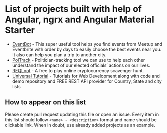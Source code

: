 # List of projects built with help of Angular, ngrx and Angular Material Starter

* [EventBot](http://eventbot.eu/) - This super useful tool helps you find events from Meetup and Eventbrite with order by days to easily choose the best events near you. It also can help you plan a trip to another city.
* [PolTrack](https://github.com/vis/poltrack) - Politician-tracking tool we can use to help each other understand the impact of our elected officials’ actions on our lives.
* [REQLoot](https://reqloot.com/) - A free to play online cryptocurrency scavenger hunt.
* [Universal Tutorial](https://www.universal-tutorial.com/) - Tutorials for Web Development along with code and demo repository and FREE REST API provider for Country, State and city lists

## How to appear on this list

Please create pull request updating this file or open an issue.
Every item in this list should follow `<name> - <description>` format and name
should be clickable link. When in doubt, use already added projects as an example.
